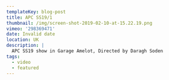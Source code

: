 ```yaml
---
templateKey: blog-post
title: APC SS19/1
thumbnail: /img/screen-shot-2019-02-10-at-15.22.19.png
vimeo: '298369471'
date: Invalid date
location: UK
description: |
  APC SS19 show in Garage Amelot, Directed by Daragh Soden
tags:
  - video
  - featured
---
```


